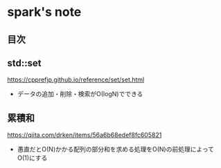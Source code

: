 # spark's note

## 目次

## std::set

<https://cpprefjp.github.io/reference/set/set.html>

- データの追加・削除・検索がΟ(logN)でできる

## 累積和

<https://qiita.com/drken/items/56a6b68edef8fc605821>

- 愚直だとΟ(N)かかる配列の部分和を求める処理をΟ(N)の前処理によってΟ(1)にする
